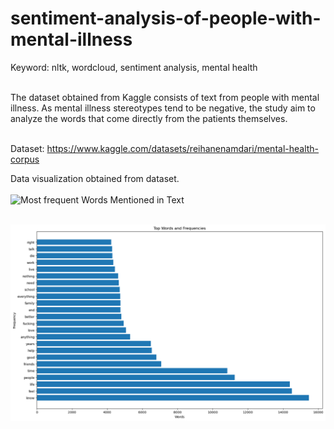# sentiment-analysis-of-people-with-mental-illness

Keyword: nltk, wordcloud, sentiment analysis, mental health <br><br>

The dataset obtained from Kaggle consists of text from people with mental illness. As mental illness stereotypes tend to be negative, the study aim to analyze the words that come directly from the patients themselves.<br><br>

Dataset: https://www.kaggle.com/datasets/reihanenamdari/mental-health-corpus

Data visualization obtained from dataset. <br><br>
<img src="sentiment" alt="Most frequent Words Mentioned in Text"> <br><br>

<img src="graph sentiment.png" alt="Top Words Mentioned in Text">
